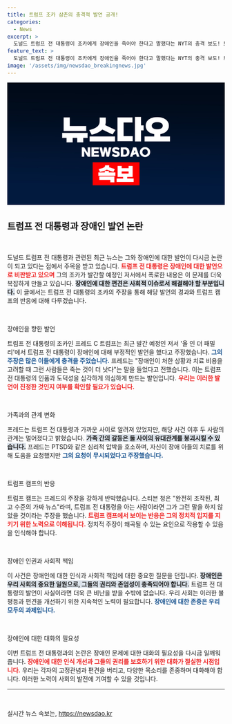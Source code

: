 ```yaml
---
title: 트럼프 조카 삼촌의 충격적 발언 공개!
categories:
  - News
excerpt: >
  도널드 트럼프 전 대통령이 조카에게 장애인을 죽어야 한다고 말했다는 NYT의 충격 보도! 트럼프 캠프는 이를 “조작된 가짜 뉴스”로 반박하며 논란이 일고 있다. 클릭해서 자세한 내용을 확인하세요!
feature_text: >
  도널드 트럼프 전 대통령이 조카에게 장애인을 죽어야 한다고 말했다는 NYT의 충격 보도! 트럼프 캠프는 이를 “조작된 가짜 뉴스”로 반박하며 논란이 일고 있다. 클릭해서 자세한 내용을 확인하세요!
image: '/assets/img/newsdao_breakingnews.jpg'
---
```


<p><img src="/assets/img/newsdao_breakingnews.jpg" alt="ranknews 속보" /></p>

<h2 data-ke-size="size26">트럼프 전 대통령과 장애인 발언 논란</h2>

<p data-ke-size="size16">&nbsp;</p>

<p>도널드 트럼프 전 대통령과 관련된 최근 뉴스는 그와 장애인에 대한 발언이 다시금 논란이 되고 있다는 점에서 주목을 받고 있습니다. <b><span style="color: #ee2323;">트럼프 전 대통령은 장애인에 대한 발언으로 비판받고 있으며</span></b> 그의 조카가 발간할 예정인 저서에서 폭로한 내용은 이 문제를 더욱 복잡하게 만들고 있습니다. <b><span style="background-color: #21538527;">장애인에 대한 편견은 사회적 이슈로서 해결해야 할 부분입니다.</span></b> 이 글에서는 트럼프 전 대통령의 조카의 주장을 통해 해당 발언의 경과와 트럼프 캠프의 반응에 대해 다루겠습니다.</p>

<p data-ke-size="size16">&nbsp;</p>

<p>장애인을 향한 발언</p>

<p>트럼프 전 대통령의 조카인 프레드 C 트럼프는 최근 발간 예정인 저서 '올 인 더 패밀리'에서 트럼프 전 대통령이 장애인에 대해 부정적인 발언을 했다고 주장했습니다. <b><span style="color: #1a5490;">그의 주장은 많은 이들에게 충격을 주었습니다.</span></b> 프레드는 "장애인이 처한 상황과 치료 비용을 고려할 때 그런 사람들은 죽는 것이 더 낫다"는 말을 들었다고 전했습니다. 이는 트럼프 전 대통령의 인품과 도덕성을 심각하게 의심하게 만드는 발언입니다. <b><span style="color: #ee2323;">우리는 이러한 발언이 진정한 것인지 여부를 확인할 필요가 있습니다.</span></b></p>

<p data-ke-size="size16">&nbsp;</p>

<p>가족과의 관계 변화</p>

<p>프레드는 트럼프 전 대통령과 가까운 사이로 알려져 있었지만, 해당 사건 이후 두 사람의 관계는 멀어졌다고 밝혔습니다. <b><span style="background-color: #21538527;">가족 간의 갈등은 둘 사이의 유대관계를 붕괴시킬 수 있습니다.</span></b> 프레드는 PTSD와 같은 심리적 압박을 호소하며, 자신이 장애 아들의 치료를 위해 도움을 요청했지만 <b><span style="color: #1a5490;">그의 요청이 무시되었다고 주장했습니다.</span></b></p>

<p data-ke-size="size16">&nbsp;</p>

<p>트럼프 캠프의 반응</p>

<p>트럼프 캠프는 프레드의 주장을 강하게 반박했습니다. 스티븐 청은 "완전히 조작된, 최고 수준의 가짜 뉴스"라며, 트럼프 전 대통령을 아는 사람이라면 그가 그런 말을 하지 않았을 것이라는 주장을 했습니다. <b><span style="color: #ee2323;">트럼프 캠프에서 보이는 반응은 그의 정치적 입지를 지키기 위한 노력으로 이해됩니다.</span></b> 정치적 주장이 왜곡될 수 있는 요인으로 작용할 수 있음을 인식해야 합니다. </p>

<p data-ke-size="size16">&nbsp;</p>

<p>장애인 인권과 사회적 책임</p>

<p>이 사건은 장애인에 대한 인식과 사회적 책임에 대한 중요한 질문을 던집니다. <b><span style="background-color: #21538527;">장애인은 우리 사회의 중요한 일원으로, 그들의 권리와 존엄성이 충족되어야 합니다.</span></b> 트럼프 전 대통령의 발언이 사실이라면 더욱 큰 비난을 받을 수밖에 없습니다. 우리 사회는 이러한 불평등과 편견을 개선하기 위한 지속적인 노력이 필요합니다. <b><span style="color: #1a5490;">장애인에 대한 존중은 우리 모두의 과제입니다.</span></b></p>

<p data-ke-size="size16">&nbsp;</p>

<p>장애인에 대한 대화의 필요성</p>

<p>이번 트럼프 전 대통령과의 논란은 장애인 문제에 대한 대화의 필요성을 다시금 일깨워줍니다. <b><span style="color: #ee2323;">장애인에 대한 인식 개선과 그들의 권리를 보호하기 위한 대화가 절실한 시점입니다.</span></b> 우리는 각자의 고정관념과 편견을 버리고, 다양한 목소리를 존중하며 대화해야 합니다. 이러한 노력이 사회의 발전에 기여할 수 있을 것입니다. </p>

<hr>

<p data-ke-size="size16">&nbsp;</p>
실시간 뉴스 속보는, <a href="https://newsdao.kr" rel="dofollow">https://newsdao.kr</a>


